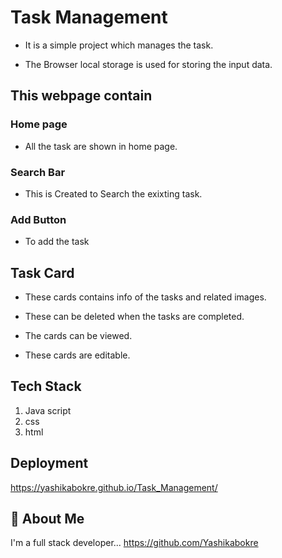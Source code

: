 
# Task Management 

- It is a simple project which manages the task.

- The Browser local storage is used for storing the input data.

## This webpage contain
### Home page 
- All the task are shown in home page.
### Search Bar
- This is Created to Search the exixting task. 
### Add Button 
- To add the task 

## Task Card 
- These cards contains info of the tasks and related images.

- These can be deleted when the tasks are completed.

- The cards can be viewed.

- These cards are editable.

## Tech Stack
1. Java script
2. css
3. html

## Deployment
 https://yashikabokre.github.io/Task_Management/


## 🚀 About Me
I'm a full stack developer...
https://github.com/Yashikabokre


